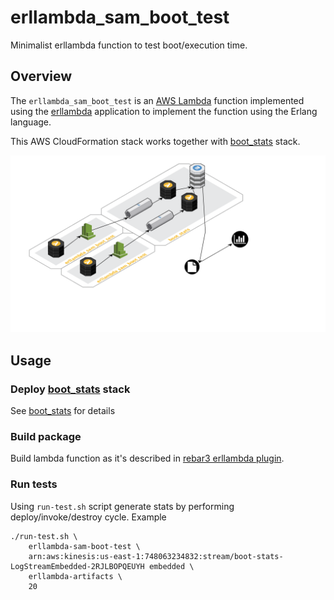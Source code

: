 erllambda_sam_boot_test
=======================

Minimalist erllambda function to test boot/execution time.

## Overview

The `erllambda_sam_boot_test` is an [AWS Lambda](https://aws.amazon.com/lambda/)
function implemented using the [erllambda](https://github.com/alertlogic/erllambda)
application to implement the function using the Erlang language.

This AWS CloudFormation stack works together with
[boot_stats](https://github.com/velimir/boot_stats) stack.

![stacks](docs/stacks.png)

## Usage

### Deploy [boot_stats](https://github.com/velimir/boot_stats) stack

See [boot_stats](https://github.com/velimir/boot_stats) for details

### Build package

Build lambda function as it's described in [rebar3 erllambda plugin](https://github.com/alertlogic/rebar3_erllambda).

### Run tests

Using `run-test.sh` script generate stats by performing deploy/invoke/destroy cycle. Example

    ./run-test.sh \
        erllambda-sam-boot-test \
        arn:aws:kinesis:us-east-1:748063234832:stream/boot-stats-LogStreamEmbedded-2RJLBOPQEUYH embedded \
        erllambda-artifacts \
        20

